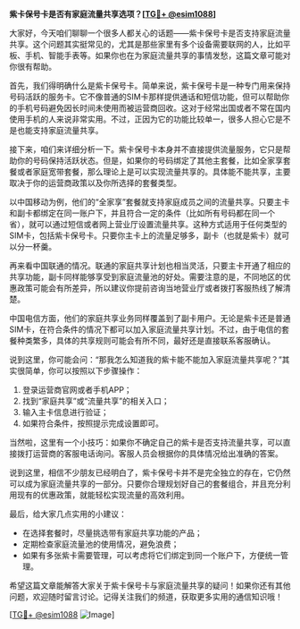 **紫卡保号卡是否有家庭流量共享选项？[[TG💪+ @esim1088](https://t.me/s/esim1088)]**

大家好，今天咱们聊聊一个很多人都关心的话题——紫卡保号卡是否支持家庭流量共享。这个问题其实挺常见的，尤其是那些家里有多个设备需要联网的人，比如平板、手机、智能手表等。如果你也在为家庭流量共享的事情发愁，这篇文章可能对你很有帮助。

首先，我们得明确什么是紫卡保号卡。简单来说，紫卡保号卡是一种专门用来保持号码活跃的服务卡。它不像普通的SIM卡那样提供通话和短信功能，但可以帮助你的手机号码避免因长时间未使用而被运营商回收。这对于经常出国或者不常在国内使用手机的人来说非常实用。不过，正因为它的功能比较单一，很多人担心它是不是也能支持家庭流量共享。

接下来，咱们来详细分析一下。紫卡保号卡本身并不直接提供流量服务，它只是帮助你的号码保持活跃状态。但是，如果你的号码绑定了其他主套餐，比如全家享套餐或者家庭宽带套餐，那么理论上是可以实现流量共享的。具体能不能共享，主要取决于你的运营商政策以及你所选择的套餐类型。

以中国移动为例，他们的“全家享”套餐就支持家庭成员之间的流量共享。只要主卡和副卡都绑定在同一账户下，并且符合一定的条件（比如所有号码都在同一个省），就可以通过短信或者网上营业厅设置流量共享。这种方式适用于任何类型的SIM卡，包括紫卡保号卡。只要你主卡上的流量足够多，副卡（也就是紫卡）就可以分一杯羹。

再来看中国联通的情况。联通的家庭共享计划也相当灵活，只要主卡开通了相应的共享功能，副卡同样能够享受到家庭流量池的好处。需要注意的是，不同地区的优惠政策可能会有所差异，所以建议你提前咨询当地营业厅或者拨打客服热线了解清楚。

中国电信方面，他们的家庭共享业务同样覆盖到了副卡用户。无论是紫卡还是普通SIM卡，在符合条件的情况下都可以加入家庭流量共享计划。不过，由于电信的套餐种类繁多，具体的共享规则可能会有所不同，最好还是直接联系客服确认。

说到这里，你可能会问：“那我怎么知道我的紫卡能不能加入家庭流量共享呢？”其实很简单，你可以按照以下步骤操作：

1. 登录运营商官网或者手机APP；
2. 找到“家庭共享”或“流量共享”的相关入口；
3. 输入主卡信息进行验证；
4. 如果符合条件，按照提示完成设置即可。

当然啦，这里有一个小技巧：如果你不确定自己的紫卡是否支持流量共享，可以直接拨打运营商的客服电话询问。客服人员会根据你的具体情况给出准确的答案。

说到这里，相信不少朋友已经明白了，紫卡保号卡并不是完全独立的存在，它仍然可以成为家庭流量共享的一部分。只要你合理规划好自己的套餐组合，并且充分利用现有的优惠政策，就能轻松实现流量的高效利用。

最后，给大家几点实用的小建议：
- 在选择套餐时，尽量挑选带有家庭共享功能的产品；
- 定期检查家庭流量池的使用情况，避免浪费；
- 如果有多张紫卡需要管理，可以考虑将它们绑定到同一个账户下，方便统一管理。

希望这篇文章能解答大家关于紫卡保号卡与家庭流量共享的疑问！如果你还有其他问题，欢迎随时留言讨论。记得关注我们的频道，获取更多实用的通信知识哦！

[[TG💪+ @esim1088](https://t.me/s/esim1088) ![Image](https://i.postimg.cc/4NQfJmqS/Snipaste-2025-05-13-00-14-12.png)]